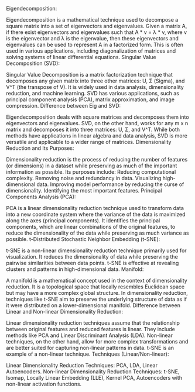 Eigendecomposition:

Eigendecomposition is a mathematical technique used to decompose a square matrix into a set of eigenvectors and eigenvalues. Given a matrix A, if there exist eigenvectors and eigenvalues such that A * v = λ * v, where v is the eigenvector and λ is the eigenvalue, then these eigenvectors and eigenvalues can be used to represent A in a factorized form. This is often used in various applications, including diagonalization of matrices and solving systems of linear differential equations.
Singular Value Decomposition (SVD):

Singular Value Decomposition is a matrix factorization technique that decomposes any given matrix into three other matrices: U, Σ (Sigma), and V^T (the transpose of V). It is widely used in data analysis, dimensionality reduction, and machine learning. SVD has various applications, such as principal component analysis (PCA), matrix approximation, and image compression.
Difference between Eig and SVD:

Eigendecomposition deals with square matrices and decomposes them into eigenvectors and eigenvalues. SVD, on the other hand, works for any m x n matrix and decomposes it into three matrices: U, Σ, and V^T. While both methods have applications in linear algebra and data analysis, SVD is more versatile and applicable to a wider range of matrices.
Dimensionality Reduction and Its Purposes:

Dimensionality reduction is the process of reducing the number of features (or dimensions) in a dataset while preserving as much of the important information as possible. Its purposes include:
Reducing computational complexity.
Removing noise and redundancy in data.
Visualizing high-dimensional data.
Improving model performance by reducing the curse of dimensionality.
Identifying the most important features.
Principal Components Analysis (PCA):

PCA is a linear dimensionality reduction technique used to transform data into a new coordinate system where the variance of the data is maximized along the axes (principal components). It identifies the principal components, which are linear combinations of the original features, to reduce the dimensionality of the data while preserving as much variance as possible.
t-Distributed Stochastic Neighbor Embedding (t-SNE):

t-SNE is a non-linear dimensionality reduction technique primarily used for visualization. It reduces the dimensionality of data while preserving the pairwise similarities between data points. t-SNE is effective at revealing clusters and patterns in high-dimensional data.
Manifold:

A manifold is a mathematical concept used in the context of dimensionality reduction. It is a topological space that locally resembles Euclidean space but may have a more complex global structure. In dimensionality reduction, techniques like t-SNE aim to preserve the underlying structure of data as if it were distributed on a lower-dimensional manifold.
Difference between Linear and Non-linear Dimensionality Reduction:

Linear dimensionality reduction techniques assume that the relationship between original features and reduced features is linear. They include methods like PCA and Linear Discriminant Analysis (LDA). Non-linear techniques, on the other hand, allow for more complex transformations and are better suited for capturing non-linear patterns in data. t-SNE is an example of a non-linear technique.
Techniques (Linear/Non-linear):

Linear Dimensionality Reduction Techniques: PCA, LDA, Linear Autoencoders.
Non-linear Dimensionality Reduction Techniques: t-SNE, Isomap, Locally Linear Embedding (LLE), Kernel PCA, Autoencoders with non-linear activation functions.